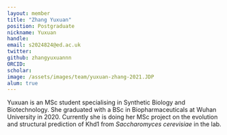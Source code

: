 ```yaml
---
layout: member
title: "Zhang Yuxuan"
position: Postgraduate
nickname: Yuxuan
handle: 
email: s2024824@ed.ac.uk
twitter:
github: zhangyuxuannn
ORCID:
scholar:
image: /assets/images/team/yuxuan-zhang-2021.JDP
alum: true
---
```


Yuxuan is an MSc student specialising in Synthetic Biology and Biotechnology. She graduated with a BSc in Biopharmaceuticals at Wuhan University in 2020. Currently she is doing her MSc project on the evolution and structural prediction of Khd1 from *Saccharomyces cerevisiae* in the lab.
